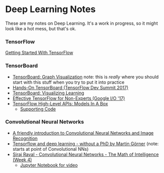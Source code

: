 
# Deep Learning Notes

These are my notes on Deep Learning.  It's a work in progress, so it might look like a hot mess, but that's ok.



### TensorFlow

[Getting Started With TensorFlow](https://www.tensorflow.org/get_started/get_started)

### TensorBoard

* [TensorBoard: Graph Visualization](https://www.tensorflow.org/get_started/graph_viz) note:  this is *really* where you should start with this stuff when you try to put it into practice
* [Hands-On TensorBoard (TensorFlow Dev Summit 2017)](https://www.youtube.com/watch?v=eBbEDRsCmv4&t=16s)
* [TensorBoard: Visualizing Learning](https://www.tensorflow.org/get_started/summaries_and_tensorboard)
* [Effective TensorFlow for Non-Experts (Google I/O '17)](https://www.youtube.com/watch?v=5DknTFbcGVM)
* [TensorFlow High-Level APIs: Models In A Box](https://www.youtube.com/watch?v=t64ortpgS-E)
  * [Supporting Code](https://gist.github.com/martinwicke/6838c23abdc53e6bcda36ed9f40cff39)


### Convolutional Neural Networks


* [A friendly introduction to Convolutional Neural Networks and Image Recognition](https://www.youtube.com/watch?v=2-Ol7ZB0MmU)
* [Tensorflow and deep learning - without a PhD by Martin Görner](https://www.youtube.com/watch?v=vq2nnJ4g6N0&feature=youtu.be&t=3580) (note: starts at point of Convolutional NNs)
* [Siraj Raval - Convolutional Neural Networks - The Math of Intelligence (Week 4)](https://www.youtube.com/watch?v=FTr3n7uBIuE)
  * [Jupyter Notebook for video](https://github.com/llSourcell/Convolutional_neural_network/blob/master/convolutional_network_tutorial.ipynb)

